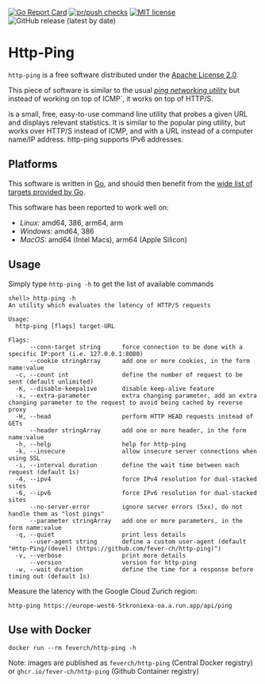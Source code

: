 [![Go Report Card](https://goreportcard.com/badge/github.com/fever-ch/http-ping)](https://goreportcard.com/report/github.com/fever-ch/http-ping)
[![pr/push checks](https://github.com/fever-ch/http-ping/actions/workflows/continuous-integration.yml/badge.svg)](https://github.com/fever-ch/http-ping/actions/workflows/continuous-integration.yml)
[![MIT license](https://img.shields.io/badge/license-Apache-brightgreen.svg)](https://opensource.org/licenses/Apache-2.0)
![GitHub release (latest by date)](https://img.shields.io/github/v/release/fever-ch/http-ping)

# Http-Ping

`http-ping` is a free software distributed under the [Apache License 2.0](LICENSE).

This piece of software is similar to the usual [_ping networking utility_](https://en.wikipedia.org/wiki/Ping_(networking_utility)) but instead of working on top of ICMP`, it works on top of
HTTP/S.

is a small, free, easy-to-use command line utility that probes a given URL and displays relevant statistics. It is similar to the popular ping utility, but works over HTTP/S instead of ICMP, and with a URL instead of a computer name/IP address. http-ping supports IPv6 addresses.

## Platforms

This software is written in [Go](https://go.dev), and should then benefit from the [wide list of targets provided by Go](https://go.dev/doc/install/source#environment).

This software has been reported to work well on:
- *Linux:* amd64, 386, arm64, arm
- *Windows:* amd64, 386
- *MacOS:* amd64 (Intel Macs), arm64 (Apple Silicon)

## Usage

Simply type `http-ping -h` to get the list of available commands

```
shell> http-ping -h
An utility which evaluates the latency of HTTP/S requests

Usage:
  http-ping [flags] target-URL

Flags:
      --conn-target string      force connection to be done with a specific IP:port (i.e. 127.0.0.1:8080)
      --cookie stringArray      add one or more cookies, in the form name:value
  -c, --count int               define the number of request to be sent (default unlimited)
  -K, --disable-keepalive       disable keep-alive feature
  -x, --extra-parameter         extra changing parameter, add an extra changing parameter to the request to avoid being cached by reverse proxy
  -H, --head                    perform HTTP HEAD requests instead of GETs
      --header stringArray      add one or more header, in the form name:value
  -h, --help                    help for http-ping
  -k, --insecure                allow insecure server connections when using SSL
  -i, --interval duration       define the wait time between each request (default 1s)
  -4, --ipv4                    force IPv4 resolution for dual-stacked sites
  -6, --ipv6                    force IPv6 resolution for dual-stacked sites
      --no-server-error         ignore server errors (5xx), do not handle them as "lost pings"
      --parameter stringArray   add one or more parameters, in the form name:value
  -q, --quiet                   print less details
      --user-agent string       define a custom user-agent (default "Http-Ping/(devel) (https://github.com/fever-ch/http-ping)")
  -v, --verbose                 print more details
      --version                 version for http-ping
  -w, --wait duration           define the time for a response before timing out (default 1s)
```
Measure the latency with the Google Cloud Zurich region:
```
http-ping https://europe-west6-5tkroniexa-oa.a.run.app/api/ping
```

## Use with Docker
```shell
docker run --rm feverch/http-ping -h
```

Note: images are published as `feverch/http-ping` (Central Docker registry) or `ghcr.io/fever-ch/http-ping` (Github Container registry)
